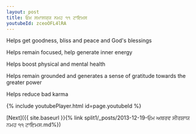 ```yaml
---
layout: post
title: ਓਮ ਸਮਾਸਯ੍ਯ ਨਮਹ ੧੧ ਟਾਇਮਸ
youtubeId: zceoOFL4lRA
---
```

 
 
Helps get goodness, bliss and peace and God's blessings
 
Helps remain focused, help generate inner energy 
 
Helps boost physical and mental health 
 
Helps remain grounded and generates a sense of gratitude towards the greater power 
 
Helps reduce bad karma
 
 
 
 


{% include youtubePlayer.html id=page.youtubeId %}
 
[Next]({{ site.baseurl }}{% link  split1/_posts/2013-12-19-ਓਮ ਅਥਰਵ ਸੀਰਸ਼ਾਯ ਨਮਹ ੧੧ ਟਾਇਮਸ.md%})
 
